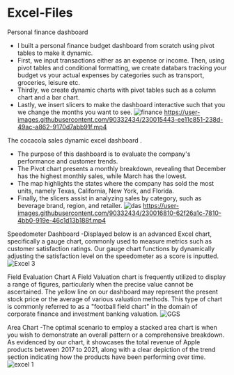 # Excel-Files
Personal finance dashboard
- I built a personal finance budget dashboard from scratch using pivot tables to make it dynamic. 
- First, we input transactions either as an expense or income. Then, using pivot tables and conditional formatting, we create databars tracking your budget vs your actual expenses by categories such as transport, groceries, leisure etc.
- Thirdly, we create dynamic charts with pivot tables such as a column chart and a bar chart.
- Lastly, we insert slicers to make the dashboard interactive such that you we change the months you want to see.
![finance](https://user-images.githubusercontent.com/90332434/230015776-234b10c3-43c9-4919-a961-f5e709aa87e8.PNG)
https://user-images.githubusercontent.com/90332434/230015443-ee11c851-238d-49ac-a862-9170d7abb91f.mp4



The cocacola sales dynamic excel dashboard .
- The purpose of this dashboard is to evaluate the company's performance and customer trends.
- The Pivot chart presents a monthly breakdown, revealing that December has the highest monthly sales, while March has the lowest.
- The map highlights the states where the company has sold the most units, namely Texas, California, New York, and Florida.
- Finally, the slicers assist in analyzing sales by category, such as beverage brand, region, and retailer.
![das](https://user-images.githubusercontent.com/90332434/226165907-7e389720-1d06-4af9-8492-5fb2b24246d8.PNG)
https://user-images.githubusercontent.com/90332434/230016810-62f26a1c-7810-4bb0-919e-46c1d13b188f.mp4

Speedometer Dashboard
-Displayed below is an advanced Excel chart, specifically a gauge chart, commonly used to measure metrics such as
customer satisfaction ratings. Our gauge chart functions by dynamically adjusting the satisfaction level on the speedometer 
as a score is inputted.
![Excel 3](https://user-images.githubusercontent.com/90332434/226165963-f2fbabcb-09fc-4cee-894d-035c54e87fee.PNG)


Field Evaluation Chart
A Field Valuation chart is frequently utilized to display a range of figures, particularly when the precise value cannot be ascertained. 
The yellow line on our dashboard may represent the present stock price or the average of various valuation methods. This type of chart is
commonly referred to as a "football field chart" in the domain of corporate finance and investment banking valuation.
![GGS](https://user-images.githubusercontent.com/90332434/226285642-83252037-2bbc-4261-be8b-b3d41e28178f.PNG)



Area Chart
-The optimal scenario to employ a stacked area chart is when you wish to demonstrate an overall pattern or a comprehensive breakdown. As evidenced by our chart,
it showcases the total revenue of Apple products between 2017 to 2021, along with a clear depiction of the trend section indicating how the products have been
performing over time.
![excel 1](https://user-images.githubusercontent.com/90332434/226166070-9fcbf0e6-4b27-40ee-9cf8-d9a635eade4b.PNG)

